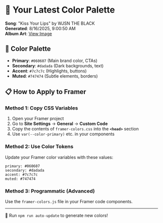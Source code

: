 # 🎨 Your Latest Color Palette

**Song**: "Kiss Your Lips" by WJSN THE BLACK  
**Generated**: 8/16/2025, 9:00:50 AM  
**Album Art**: [View Image](https://lastfm.freetls.fastly.net/i/u/300x300/271a1d08db383b95840912c5af067baa.jpg)

## 🎨 Color Palette
- **Primary**: `#060607` (Main brand color, CTAs)
- **Secondary**: `#dadada` (Dark backgrounds, text)  
- **Accent**: `#7c7c7c` (Highlights, buttons)
- **Muted**: `#747474` (Subtle elements, borders)

## 📋 How to Apply to Framer

### Method 1: Copy CSS Variables
1. Open your Framer project
2. Go to **Site Settings** → **General** → **Custom Code**
3. Copy the contents of `framer-colors.css` into the **`<head>`** section
4. Use `var(--color-primary)` etc. in your components

### Method 2: Use Color Tokens
Update your Framer color variables with these values:
```
primary: #060607
secondary: #dadada
accent: #7c7c7c
muted: #747474
```

### Method 3: Programmatic (Advanced)
Use the `framer-colors.js` file in your Framer code components.

---
🔄 Run `npm run auto-update` to generate new colors!